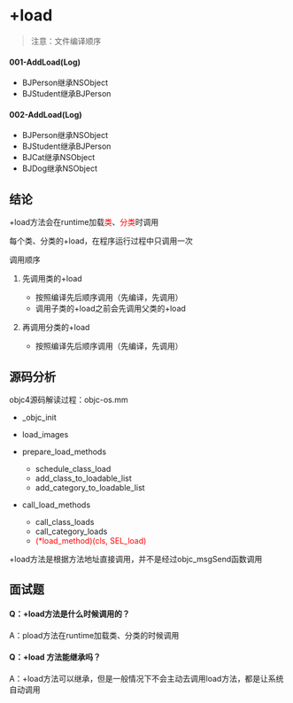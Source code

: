 # +load
> 注意：文件编译顺序



#### 001-AddLoad(Log)

- BJPerson继承NSObject
- BJStudent继承BJPerson



#### 002-AddLoad(Log)

- BJPerson继承NSObject
- BJStudent继承BJPerson
- BJCat继承NSObject
- BJDog继承NSObject



## 结论

+load方法会在runtime加载<font color='red'>类</font>、<font color='red'>分类</font>时调用

每个类、分类的+load，在程序运行过程中只调用一次

调用顺序

1. 先调用类的+load
   - 按照编译先后顺序调用（先编译，先调用）
   - 调用子类的+load之前会先调用父类的+load

2. 再调用分类的+load
   - 按照编译先后顺序调用（先编译，先调用）



## 源码分析

 objc4源码解读过程：objc-os.mm

- _objc_init

- load_images

- prepare_load_methods
  - schedule_class_load
  - add_class_to_loadable_list
  - add_category_to_loadable_list

- call_load_methods
  - call_class_loads
  - call_category_loads
  - <font color='red'>(*load_method)(cls, SEL_load)</font>

+load方法是根据方法地址直接调用，并不是经过objc_msgSend函数调用





## 面试题

#### Q：+load方法是什么时候调用的？

A：pload方法在runtime加载类、分类的时候调用



#### Q：+load 方法能继承吗？

A：+load方法可以继承，但是一般情况下不会主动去调用load方法，都是让系统自动调用
